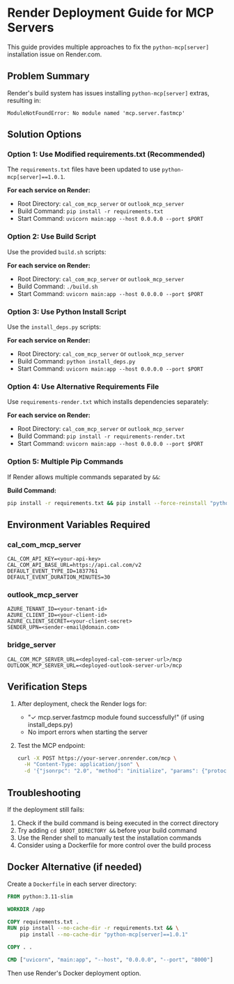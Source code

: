 # Render Deployment Guide for MCP Servers

This guide provides multiple approaches to fix the `python-mcp[server]` installation issue on Render.com.

## Problem Summary
Render's build system has issues installing `python-mcp[server]` extras, resulting in:
```
ModuleNotFoundError: No module named 'mcp.server.fastmcp'
```

## Solution Options

### Option 1: Use Modified requirements.txt (Recommended)
The `requirements.txt` files have been updated to use `python-mcp[server]==1.0.1`.

**For each service on Render:**
- Root Directory: `cal_com_mcp_server` or `outlook_mcp_server`
- Build Command: `pip install -r requirements.txt`
- Start Command: `uvicorn main:app --host 0.0.0.0 --port $PORT`

### Option 2: Use Build Script
Use the provided `build.sh` scripts:

**For each service on Render:**
- Root Directory: `cal_com_mcp_server` or `outlook_mcp_server`
- Build Command: `./build.sh`
- Start Command: `uvicorn main:app --host 0.0.0.0 --port $PORT`

### Option 3: Use Python Install Script
Use the `install_deps.py` scripts:

**For each service on Render:**
- Root Directory: `cal_com_mcp_server` or `outlook_mcp_server`
- Build Command: `python install_deps.py`
- Start Command: `uvicorn main:app --host 0.0.0.0 --port $PORT`

### Option 4: Use Alternative Requirements File
Use `requirements-render.txt` which installs dependencies separately:

**For each service on Render:**
- Root Directory: `cal_com_mcp_server` or `outlook_mcp_server`
- Build Command: `pip install -r requirements-render.txt`
- Start Command: `uvicorn main:app --host 0.0.0.0 --port $PORT`

### Option 5: Multiple Pip Commands
If Render allows multiple commands separated by `&&`:

**Build Command:**
```bash
pip install -r requirements.txt && pip install --force-reinstall "python-mcp[server]==1.0.1"
```

## Environment Variables Required

### cal_com_mcp_server
```
CAL_COM_API_KEY=<your-api-key>
CAL_COM_API_BASE_URL=https://api.cal.com/v2
DEFAULT_EVENT_TYPE_ID=1837761
DEFAULT_EVENT_DURATION_MINUTES=30
```

### outlook_mcp_server
```
AZURE_TENANT_ID=<your-tenant-id>
AZURE_CLIENT_ID=<your-client-id>
AZURE_CLIENT_SECRET=<your-client-secret>
SENDER_UPN=<sender-email@domain.com>
```

### bridge_server
```
CAL_COM_MCP_SERVER_URL=<deployed-cal-com-server-url>/mcp
OUTLOOK_MCP_SERVER_URL=<deployed-outlook-server-url>/mcp
```

## Verification Steps

1. After deployment, check the Render logs for:
   - "✓ mcp.server.fastmcp module found successfully!" (if using install_deps.py)
   - No import errors when starting the server

2. Test the MCP endpoint:
   ```bash
   curl -X POST https://your-server.onrender.com/mcp \
     -H "Content-Type: application/json" \
     -d '{"jsonrpc": "2.0", "method": "initialize", "params": {"protocolVersion": "1.0.0"}, "id": 1}'
   ```

## Troubleshooting

If the deployment still fails:

1. Check if the build command is being executed in the correct directory
2. Try adding `cd $ROOT_DIRECTORY &&` before your build command
3. Use the Render shell to manually test the installation commands
4. Consider using a Dockerfile for more control over the build process

## Docker Alternative (if needed)

Create a `Dockerfile` in each server directory:

```dockerfile
FROM python:3.11-slim

WORKDIR /app

COPY requirements.txt .
RUN pip install --no-cache-dir -r requirements.txt && \
    pip install --no-cache-dir "python-mcp[server]==1.0.1"

COPY . .

CMD ["uvicorn", "main:app", "--host", "0.0.0.0", "--port", "8000"]
```

Then use Render's Docker deployment option.